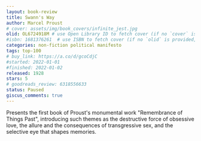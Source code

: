 ```yaml
---
layout: book-review
title: Swann's Way
author: Marcel Proust
# cover: assets/img/book_covers/infinite_jest.jpg
olid: OL6724918M # use Open Library ID to fetch cover (if no `cover` is provided)
#isbn: 1681376261  # use ISBN to fetch cover (if no `olid` is provided, dashes are optional)
categories: non-fiction political manifesto
tags: top-100
# buy_link: https://a.co/d/gcoCdjC
#started: 2022-01-01
#finished: 2022-01-02
released: 1928
stars: 5
# goodreads_review: 6318556633
status: Paused
giscus_comments: true
---
```


Presents the first book of Proust's monumental work "Remembrance of Things Past", introducing such themes as the destructive force of obsessive love, the allure and the consequences of transgressive sex, and the selective eye that shapes memories.
